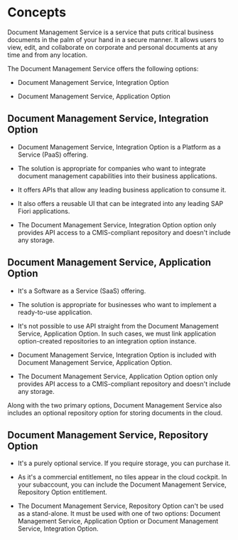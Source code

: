 <!-- loio0adeaf1f2f7f49459acb48a02b7ff604 -->

# Concepts

Document Management Service is a service that puts critical business documents in the palm of your hand in a secure manner. It allows users to view, edit, and collaborate on corporate and personal documents at any time and from any location.

The Document Management Service offers the following options:

-   Document Management Service, Integration Option

-   Document Management Service, Application Option




<a name="loio0adeaf1f2f7f49459acb48a02b7ff604__section_znq_lhs_hrb"/>

## Document Management Service, Integration Option

-   Document Management Service, Integration Option is a Platform as a Service \(PaaS\) offering.

-   The solution is appropriate for companies who want to integrate document management capabilities into their business applications.

-   It offers APIs that allow any leading business application to consume it.

-   It also offers a reusable UI that can be integrated into any leading SAP Fiori applications.
-   The Document Management Service, Integration Option option only provides API access to a CMIS-compliant repository and doesn't include any storage.



<a name="loio0adeaf1f2f7f49459acb48a02b7ff604__section_xpv_mhs_hrb"/>

## Document Management Service, Application Option

-   It's a Software as a Service \(SaaS\) offering.

-   The solution is appropriate for businesses who want to implement a ready-to-use application.

-   It's not possible to use API straight from the Document Management Service, Application Option. In such cases, we must link application option-created repositories to an integration option instance.

-   Document Management Service, Integration Option is included with Document Management Service, Application Option.
-   The Document Management Service, Application Option option only provides API access to a CMIS-compliant repository and doesn't include any storage.



Along with the two primary options, Document Management Service also includes an optional repository option for storing documents in the cloud.



<a name="loio0adeaf1f2f7f49459acb48a02b7ff604__section_exz_n3s_hrb"/>

## Document Management Service, Repository Option

-   It's a purely optional service. If you require storage, you can purchase it.

-   As it's a commercial entitlement, no tiles appear in the cloud cockpit. In your subaccount, you can include the Document Management Service, Repository Option entitlement.

-   The Document Management Service, Repository Option can't be used as a stand-alone. It must be used with one of two options: Document Management Service, Application Option or Document Management Service, Integration Option.


